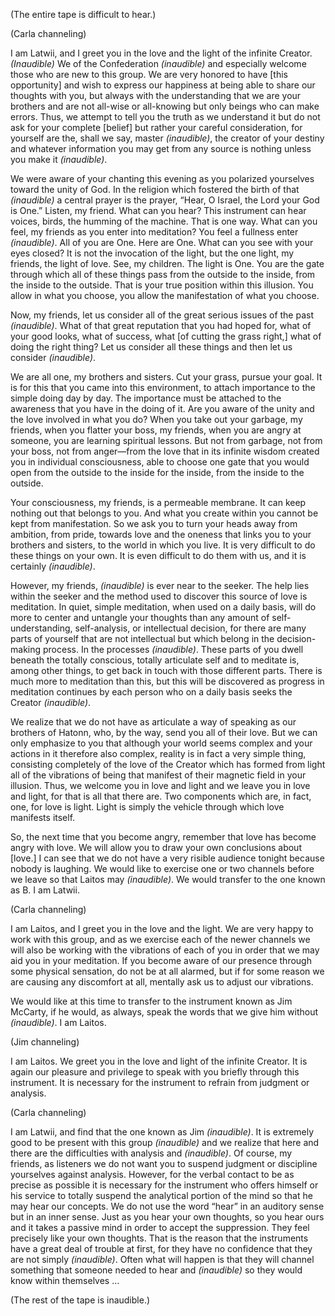 <p class="comment">(The entire tape is difficult to hear.)</p>
<p class="channel-type">(Carla channeling)</p>
<p>I am Latwii, and I greet you in the love and the light of the infinite Creator. <em>(Inaudible)</em> We of the Confederation <em>(inaudible)</em> and especially welcome those who are new to this group. We are very honored to have [this opportunity] and wish to express our happiness at being able to share our thoughts with you, but always with the understanding that we are your brothers and are not all-wise or all-knowing but only beings who can make errors. Thus, we attempt to tell you the truth as we understand it but do not ask for your complete [belief] but rather your careful consideration, for yourself are the, shall we say, master <em>(inaudible)</em>, the creator of your destiny and whatever information you may get from any source is nothing unless you make it <em>(inaudible)</em>.</p>
<p>We were aware of your chanting this evening as you polarized yourselves toward the unity of God. In the religion which fostered the birth of that <em>(inaudible)</em> a central prayer is the prayer, “Hear, O Israel, the Lord your God is One.” Listen, my friend. What can you hear? This instrument can hear voices, birds, the humming of the machine. That is one way. What can you feel, my friends as you enter into meditation? You feel a fullness enter <em>(inaudible)</em>. All of you are One. Here are One. What can you see with your eyes closed? It is not the invocation of the light, but the one light, my friends, the light of love. See, my children. The light is One. You are the gate through which all of these things pass from the outside to the inside, from the inside to the outside. That is your true position within this illusion. You allow in what you choose, you allow the manifestation of what you choose.</p>
<p>Now, my friends, let us consider all of the great serious issues of the past <em>(inaudible)</em>. What of that great reputation that you had hoped for, what of your good looks, what of success, what [of cutting the grass right,] what of doing the right thing? Let us consider all these things and then let us consider <em>(inaudible)</em>.</p>
<p>We are all one, my brothers and sisters. Cut your grass, pursue your goal. It is for this that you came into this environment, to attach importance to the simple doing day by day. The importance must be attached to the awareness that you have in the doing of it. Are you aware of the unity and the love involved in what you do? When you take out your garbage, my friends, when you flatter your boss, my friends, when you are angry at someone, you are learning spiritual lessons. But not from garbage, not from your boss, not from anger—from the love that in its infinite wisdom created you in individual consciousness, able to choose one gate that you would open from the outside to the inside for the inside, from the inside to the outside.</p>
<p>Your consciousness, my friends, is a permeable membrane. It can keep nothing out that belongs to you. And what you create within you cannot be kept from manifestation. So we ask you to turn your heads away from ambition, from pride, towards love and the oneness that links you to your brothers and sisters, to the world in which you live. It is very difficult to do these things on your own. It is even difficult to do them with us, and it is certainly <em>(inaudible)</em>.</p>
<p>However, my friends, <em>(inaudible)</em> is ever near to the seeker. The help lies within the seeker and the method used to discover this source of love is meditation. In quiet, simple meditation, when used on a daily basis, will do more to center and untangle your thoughts than any amount of self-understanding, self-analysis, or intellectual decision, for there are many parts of yourself that are not intellectual but which belong in the decision-making process. In the processes <em>(inaudible)</em>. These parts of you dwell beneath the totally conscious, totally articulate self and to meditate is, among other things, to get back in touch with those different parts. There is much more to meditation than this, but this will be discovered as progress in meditation continues by each person who on a daily basis seeks the Creator <em>(inaudible)</em>.</p>
<p>We realize that we do not have as articulate a way of speaking as our brothers of Hatonn, who, by the way, send you all of their love. But we can only emphasize to you that although your world seems complex and your actions in it therefore also complex, reality is in fact a very simple thing, consisting completely of the love of the Creator which has formed from light all of the vibrations of being that manifest of their magnetic field in your illusion. Thus, we welcome you in love and light and we leave you in love and light, for that is all that there are. Two components which are, in fact, one, for love is light. Light is simply the vehicle through which love manifests itself.</p>
<p>So, the next time that you become angry, remember that love has become angry with love. We will allow you to draw your own conclusions about [love.] I can see that we do not have a very risible audience tonight because nobody is laughing. We would like to exercise one or two channels before we leave so that Laitos may <em>(inaudible)</em>. We would transfer to the one known as B. I am Latwii.</p>
<p class="channel-type">(Carla channeling)</p>
<p>I am Laitos, and I greet you in the love and the light. We are very happy to work with this group, and as we exercise each of the newer channels we will also be working with the vibrations of each of you in order that we may aid you in your meditation. If you become aware of our presence through some physical sensation, do not be at all alarmed, but if for some reason we are causing any discomfort at all, mentally ask us to adjust our vibrations.</p>
<p>We would like at this time to transfer to the instrument known as Jim McCarty, if he would, as always, speak the words that we give him without <em>(inaudible)</em>. I am Laitos.</p>
<p class="channel-type">(Jim channeling)</p>
<p>I am Laitos. We greet you in the love and light of the infinite Creator. It is again our pleasure and privilege to speak with you briefly through this instrument. It is necessary for the instrument to refrain from judgment or analysis.</p>
<p class="channel-type">(Carla channeling)</p>
<p>I am Latwii, and find that the one known as Jim <em>(inaudible)</em>. It is extremely good to be present with this group <em>(inaudible)</em> and we realize that here and there are the difficulties with analysis and <em>(inaudible)</em>. Of course, my friends, as listeners we do not want you to suspend judgment or discipline yourselves against analysis. However, for the verbal contact to be as precise as possible it is necessary for the instrument who offers himself or his service to totally suspend the analytical portion of the mind so that he may hear our concepts. We do not use the word “hear” in an auditory sense but in an inner sense. Just as you hear your own thoughts, so you hear ours and it takes a passive mind in order to accept the suppression. They feel precisely like your own thoughts. That is the reason that the instruments have a great deal of trouble at first, for they have no confidence that they are not simply <em>(inaudible)</em>. Often what will happen is that they will channel something that someone needed to hear and <em>(inaudible)</em> so they would know within themselves …</p>
<p class="comment">(The rest of the tape is inaudible.)</p>